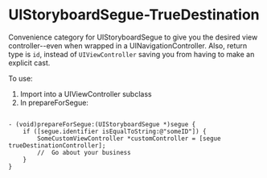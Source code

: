 UIStoryboardSegue-TrueDestination
=================================

Convenience category for UIStoryboardSegue to give you the desired view controller--even when wrapped in a UINavigationController.  Also, return type is `id`, instead of `UIViewController` saving you from having to make an explicit cast.

To use:

 1. Import into a UIViewController subclass
 2.  In prepareForSegue:
<pre><code>
- (void)prepareForSegue:(UIStoryboardSegue *)segue {
    if ([segue.identifier isEqualToString:@"someID"]) {
        SomeCustomViewController *customController = [segue trueDestinationController];
        //	Go about your business
    }
}
</code></pre>